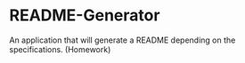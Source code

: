 # README-Generator
An application that will generate a README depending on the specifications. (Homework)
